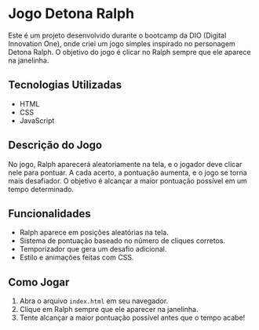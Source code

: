 # Jogo Detona Ralph

Este é um projeto desenvolvido durante o bootcamp da DIO (Digital Innovation One), onde criei um jogo simples inspirado no personagem Detona Ralph. O objetivo do jogo é clicar no Ralph sempre que ele aparece na janelinha.

## Tecnologias Utilizadas

- HTML
- CSS
- JavaScript

## Descrição do Jogo

No jogo, Ralph aparecerá aleatoriamente na tela, e o jogador deve clicar nele para pontuar. A cada acerto, a pontuação aumenta, e o jogo se torna mais desafiador. O objetivo é alcançar a maior pontuação possível em um tempo determinado.

## Funcionalidades

- Ralph aparece em posições aleatórias na tela.
- Sistema de pontuação baseado no número de cliques corretos.
- Temporizador que gera um desafio adicional.
- Estilo e animações feitas com CSS.

## Como Jogar

1. Abra o arquivo `index.html` em seu navegador.
2. Clique em Ralph sempre que ele aparecer na janelinha.
3. Tente alcançar a maior pontuação possível antes que o tempo acabe!

